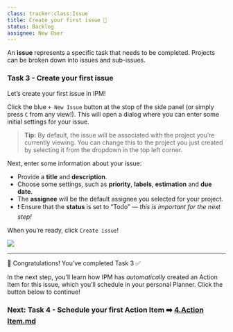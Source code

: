 ```yaml
---
class: tracker:class:Issue
title: Create your first issue 📝
status: Backlog
assignee: New User
---
```

An **issue** represents a specific task that needs to be completed. Projects can be broken down into issues and sub-issues.

### Task 3 - Create your first issue

Let’s create your first issue in IPM!

Click the blue `+ New Issue` button at the stop of the side panel (or simply press `C` from any view!). This will open a dialog where you can enter some initial settings for your issue.

> **Tip:** By default, the issue will be associated with the project you’re currently viewing. You can change this to the project you just created by selecting it from the dropdown in the top left corner.

Next, enter some information about your issue:

* Provide a **title** and **description**.
* Choose some settings, such as **priority**, **labels**, **estimation** and **due date**.
* The **assignee** will be the default assignee you selected for your project.
* ❗ Ensure that the **status** is set to “Todo” — *this is important for the next step!*

When you’re ready, click `Create issue`!

![](../files/onboarding-create-issue.gif)

---

🎉 Congratulations! You’ve completed Task 3 ✅

In the next step, you’ll learn how IPM has *automatically* created an Action Item for this issue, which you’ll schedule in your personal Planner. Click the button below to continue!

### Next: Task 4 - Schedule your first Action Item ➡️ [4.Action Item.md](./4.Action%20Item.md)
